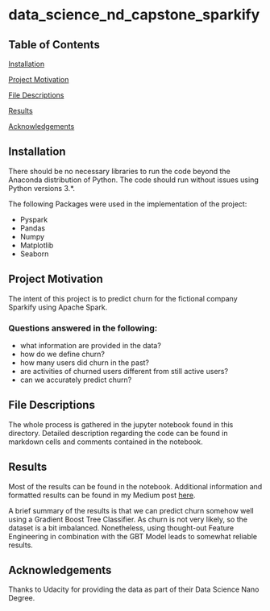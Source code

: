 # data_science_nd_capstone_sparkify

## Table of Contents
[Installation](https://github.com/spreuhs/data_science_nd_capstone_sparkify/blob/main/README.md#installation)

[Project Motivation](https://github.com/spreuhs/data_science_nd_capstone_sparkify/blob/main/README.md#project-motivation)

[File Descriptions](https://github.com/spreuhs/data_science_nd_capstone_sparkify/blob/main/README.md#file-descriptions)

[Results](https://github.com/spreuhs/data_science_nd_capstone_sparkify/blob/main/README.md#results)

[Acknowledgements](https://github.com/spreuhs/data_science_nd_capstone_sparkify/blob/main/README.md#acknowledgements)

## Installation

There should be no necessary libraries to run the code beyond the Anaconda distribution of Python. The code should run without issues using Python versions 3.*.

The following Packages were used in the implementation of the project:
- Pyspark
- Pandas
- Numpy
- Matplotlib
- Seaborn

## Project Motivation

The intent of this project is to predict churn for the fictional company Sparkify using Apache Spark.

### Questions answered in the following:
- what information are provided in the data?
- how do we define churn?
- how many users did churn in the past?
- are activities of churned users different from still active users?
- can we accurately predict churn?

## File Descriptions

The whole process is gathered in the jupyter notebook found in this directory. Detailed description regarding the code can be found in markdown cells and comments contained in the notebook.

## Results

Most of the results can be found in the notebook. Additional information and formatted results can be found in my Medium post [here](https://spreuhs.medium.com/please-dont-stop-the-music-sparkify-cd5dd10c80b1).

A brief summary of the results is that we can predict churn somehow well using a Gradient Boost Tree Classifier. As churn is not very likely, so the dataset is a bit imbalanced. Nonetheless, using thought-out Feature Engineering in combination with the GBT Model leads to somewhat reliable results.

## Acknowledgements

Thanks to Udacity for providing the data as part of their Data Science Nano Degree.
